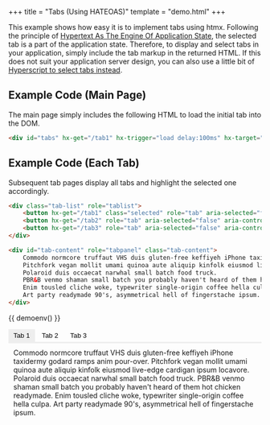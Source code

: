 +++
title = "Tabs (Using HATEOAS)"
template = "demo.html"
+++

This example shows how easy it is to implement tabs using htmx.  Following the principle of [Hypertext As The Engine Of Application State](https://en.wikipedia.org/wiki/HATEOAS), the selected tab is a part of the application state.  Therefore, to display and select tabs in your application, simply include the tab markup in the returned HTML.  If this does not suit your application server design, you can also use a little bit of [Hyperscript to select tabs instead](@/examples/tabs-hyperscript.md).

## Example Code (Main Page)
The main page simply includes the following HTML to load the initial tab into the DOM.
```html
<div id="tabs" hx-get="/tab1" hx-trigger="load delay:100ms" hx-target="#tabs" hx-swap="innerHTML"></div>
```

## Example Code (Each Tab)
Subsequent tab pages display all tabs and highlight the selected one accordingly.

```html
<div class="tab-list" role="tablist">
	<button hx-get="/tab1" class="selected" role="tab" aria-selected="false" aria-controls="tab-content">Tab 1</button>
	<button hx-get="/tab2" role="tab" aria-selected="false" aria-controls="tab-content">Tab 2</button>
	<button hx-get="/tab3" role="tab" aria-selected="false" aria-controls="tab-content">Tab 3</button>
</div>

<div id="tab-content" role="tabpanel" class="tab-content">
	Commodo normcore truffaut VHS duis gluten-free keffiyeh iPhone taxidermy godard ramps anim pour-over.
	Pitchfork vegan mollit umami quinoa aute aliquip kinfolk eiusmod live-edge cardigan ipsum locavore.
	Polaroid duis occaecat narwhal small batch food truck.
	PBR&B venmo shaman small batch you probably haven't heard of them hot chicken readymade.
	Enim tousled cliche woke, typewriter single-origin coffee hella culpa.
	Art party readymade 90's, asymmetrical hell of fingerstache ipsum.
</div>
```

{{ demoenv() }}

<div id="tabs" hx-target="this" hx-swap="innerHTML">
		<div class="tab-list" role="tablist">
			<button hx-get="/tab1" class="selected" role="tab" aria-selected="false" aria-controls="tab-content">Tab 1</button>
			<button hx-get="/tab2" role="tab" aria-selected="false" aria-controls="tab-content">Tab 2</button>
			<button hx-get="/tab3" role="tab" aria-selected="false" aria-controls="tab-content">Tab 3</button>
		</div>
		<div id="tab-content" role="tabpanel" class="tab-content">
			Commodo normcore truffaut VHS duis gluten-free keffiyeh iPhone taxidermy godard ramps anim pour-over.
			Pitchfork vegan mollit umami quinoa aute aliquip kinfolk eiusmod live-edge cardigan ipsum locavore.
			Polaroid duis occaecat narwhal small batch food truck.
			PBR&B venmo shaman small batch you probably haven't heard of them hot chicken readymade.
			Enim tousled cliche woke, typewriter single-origin coffee hella culpa.
			Art party readymade 90's, asymmetrical hell of fingerstache ipsum.
		</div>
</div>


<script>
	onGet("/tab1", function() {
		return `
		<div class="tab-list" role="tablist">
			<button hx-get="/tab1" class="selected" aria-selected="true" autofocus role="tab" aria-controls="tab-content">Tab 1</button>
			<button hx-get="/tab2" role="tab" aria-selected="false" aria-controls="tab-content">Tab 2</button>
			<button hx-get="/tab3" role="tab" aria-selected="false" aria-controls="tab-content">Tab 3</button>
		</div>

		<div id="tab-content" role="tabpanel" class="tab-content">
			Commodo normcore truffaut VHS duis gluten-free keffiyeh iPhone taxidermy godard ramps anim pour-over.
			Pitchfork vegan mollit umami quinoa aute aliquip kinfolk eiusmod live-edge cardigan ipsum locavore.
			Polaroid duis occaecat narwhal small batch food truck.
			PBR&B venmo shaman small batch you probably haven't heard of them hot chicken readymade.
			Enim tousled cliche woke, typewriter single-origin coffee hella culpa.
			Art party readymade 90's, asymmetrical hell of fingerstache ipsum.
		</div>`
	})

	onGet("/tab2", function() {
		return `
		<div class="tab-list" role="tablist">
			<button hx-get="/tab1" role="tab" aria-selected="false" aria-controls="tab-content">Tab 1</button>
			<button hx-get="/tab2" class="selected" aria-selected="true" autofocus role="tab" aria-controls="tab-content">Tab 2</button>
			<button hx-get="/tab3" role="tab" aria-selected="false" aria-controls="tab-content">Tab 3</button>
		</div>

		<div id="tab-content" role="tabpanel" class="tab-content">
			Kitsch fanny pack yr, farm-to-table cardigan cillum commodo reprehenderit plaid dolore cronut meditation.
			Tattooed polaroid veniam, anim id cornhole hashtag sed forage.
			Microdosing pug kitsch enim, kombucha pour-over sed irony forage live-edge.
			Vexillologist eu nulla trust fund, street art blue bottle selvage raw denim.
			Dolore nulla do readymade, est subway tile affogato hammock 8-bit.
			Godard elit offal pariatur you probably haven't heard of them post-ironic.
			Prism street art cray salvia.
		</div>`
	})

	onGet("/tab3", function() {
		return `
		<div class="tab-list" role="tablist">
			<button hx-get="/tab1" role="tab" aria-selected="false" aria-controls="tab-content">Tab 1</button>
			<button hx-get="/tab2" role="tab" aria-selected="false" aria-controls="tab-content">Tab 2</button>
			<button hx-get="/tab3" class="selected" aria-selected="true" autofocus role="tab" aria-controls="tab-content">Tab 3</button>
		</div>

		<div id="tab-content" role="tabpanel" class="tab-content">
			Aute chia marfa echo park tote bag hammock mollit artisan listicle direct trade.
			Raw denim flexitarian eu godard etsy.
			Poke tbh la croix put a bird on it fixie polaroid aute cred air plant four loko gastropub swag non brunch.
			Iceland fanny pack tumeric magna activated charcoal bitters palo santo laboris quis consectetur cupidatat portland aliquip venmo.
		</div>`
	})

</script>

<style>
	#demo-canvas {
		display:none;
	}

	#tabs > .tab-list {
		border-bottom: solid 3px #eee;
	}

	#tabs > .tab-list button {
		border: none;
		display: inline-block;
		padding: 5px 10px;
		cursor:pointer;
		background-color: transparent;
	}

	#tabs > .tab-list button:hover {
		color: var(--midBlue);
	}

	#tabs > .tab-list button.selected {
		background-color: #eee;
	}

	#tabs > .tab-content {
		padding:10px;
		margin-bottom:100px;
	}
</style>
